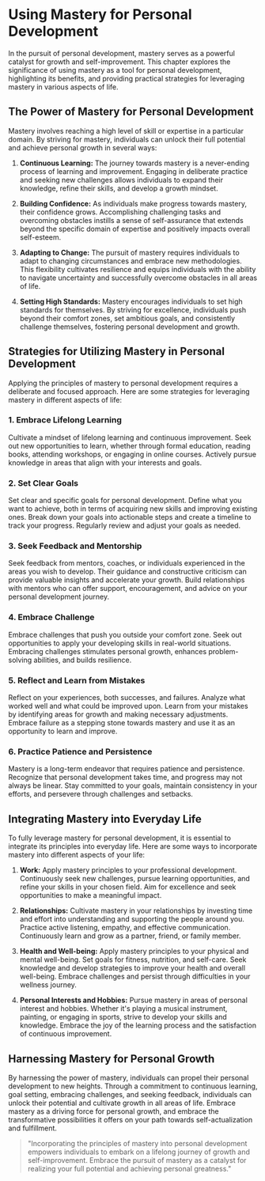 Using Mastery for Personal Development
===============================================

In the pursuit of personal development, mastery serves as a powerful catalyst for growth and self-improvement. This chapter explores the significance of using mastery as a tool for personal development, highlighting its benefits, and providing practical strategies for leveraging mastery in various aspects of life.

The Power of Mastery for Personal Development
---------------------------------------------

Mastery involves reaching a high level of skill or expertise in a particular domain. By striving for mastery, individuals can unlock their full potential and achieve personal growth in several ways:

1. **Continuous Learning:** The journey towards mastery is a never-ending process of learning and improvement. Engaging in deliberate practice and seeking new challenges allows individuals to expand their knowledge, refine their skills, and develop a growth mindset.

2. **Building Confidence:** As individuals make progress towards mastery, their confidence grows. Accomplishing challenging tasks and overcoming obstacles instills a sense of self-assurance that extends beyond the specific domain of expertise and positively impacts overall self-esteem.

3. **Adapting to Change:** The pursuit of mastery requires individuals to adapt to changing circumstances and embrace new methodologies. This flexibility cultivates resilience and equips individuals with the ability to navigate uncertainty and successfully overcome obstacles in all areas of life.

4. **Setting High Standards:** Mastery encourages individuals to set high standards for themselves. By striving for excellence, individuals push beyond their comfort zones, set ambitious goals, and consistently challenge themselves, fostering personal development and growth.

Strategies for Utilizing Mastery in Personal Development
--------------------------------------------------------

Applying the principles of mastery to personal development requires a deliberate and focused approach. Here are some strategies for leveraging mastery in different aspects of life:

### 1. Embrace Lifelong Learning

Cultivate a mindset of lifelong learning and continuous improvement. Seek out new opportunities to learn, whether through formal education, reading books, attending workshops, or engaging in online courses. Actively pursue knowledge in areas that align with your interests and goals.

### 2. Set Clear Goals

Set clear and specific goals for personal development. Define what you want to achieve, both in terms of acquiring new skills and improving existing ones. Break down your goals into actionable steps and create a timeline to track your progress. Regularly review and adjust your goals as needed.

### 3. Seek Feedback and Mentorship

Seek feedback from mentors, coaches, or individuals experienced in the areas you wish to develop. Their guidance and constructive criticism can provide valuable insights and accelerate your growth. Build relationships with mentors who can offer support, encouragement, and advice on your personal development journey.

### 4. Embrace Challenge

Embrace challenges that push you outside your comfort zone. Seek out opportunities to apply your developing skills in real-world situations. Embracing challenges stimulates personal growth, enhances problem-solving abilities, and builds resilience.

### 5. Reflect and Learn from Mistakes

Reflect on your experiences, both successes, and failures. Analyze what worked well and what could be improved upon. Learn from your mistakes by identifying areas for growth and making necessary adjustments. Embrace failure as a stepping stone towards mastery and use it as an opportunity to learn and improve.

### 6. Practice Patience and Persistence

Mastery is a long-term endeavor that requires patience and persistence. Recognize that personal development takes time, and progress may not always be linear. Stay committed to your goals, maintain consistency in your efforts, and persevere through challenges and setbacks.

Integrating Mastery into Everyday Life
--------------------------------------

To fully leverage mastery for personal development, it is essential to integrate its principles into everyday life. Here are some ways to incorporate mastery into different aspects of your life:

1. **Work:** Apply mastery principles to your professional development. Continuously seek new challenges, pursue learning opportunities, and refine your skills in your chosen field. Aim for excellence and seek opportunities to make a meaningful impact.

2. **Relationships:** Cultivate mastery in your relationships by investing time and effort into understanding and supporting the people around you. Practice active listening, empathy, and effective communication. Continuously learn and grow as a partner, friend, or family member.

3. **Health and Well-being:** Apply mastery principles to your physical and mental well-being. Set goals for fitness, nutrition, and self-care. Seek knowledge and develop strategies to improve your health and overall well-being. Embrace challenges and persist through difficulties in your wellness journey.

4. **Personal Interests and Hobbies:** Pursue mastery in areas of personal interest and hobbies. Whether it's playing a musical instrument, painting, or engaging in sports, strive to develop your skills and knowledge. Embrace the joy of the learning process and the satisfaction of continuous improvement.

Harnessing Mastery for Personal Growth
--------------------------------------

By harnessing the power of mastery, individuals can propel their personal development to new heights. Through a commitment to continuous learning, goal setting, embracing challenges, and seeking feedback, individuals can unlock their potential and cultivate growth in all areas of life. Embrace mastery as a driving force for personal growth, and embrace the transformative possibilities it offers on your path towards self-actualization and fulfillment.
> "Incorporating the principles of mastery into personal development empowers individuals to embark on a lifelong journey of growth and self-improvement. Embrace the pursuit of mastery as a catalyst for realizing your full potential and achieving personal greatness."
